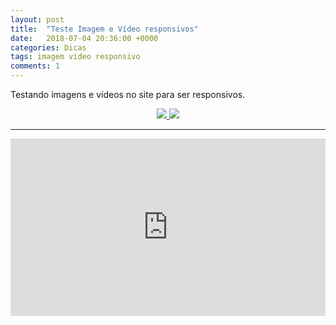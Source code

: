 ```yaml
---
layout: post
title:  "Teste Imagem e Vídeo responsivos"
date:   2018-07-04 20:36:00 +0000
categories: Dicas
tags: imagem video responsivo
comments: 1
---
```



Testando imagens e vídeos no site para ser responsivos.

<style>
img{
	max-width:100%;
	height:auto;
}
</style>

<p align="center">  
<a href="https://www.youtube.com/embed/dLx22jYFEfo" target="_blank">
<img src="https://timeline.canaltech.com.br/272326.700/google-remove-botao-ver-imagem-das-buscas-para-evitar-roubo-108334.jpg" />
</a>
<img src="https://static.noticiasaominuto.com.br/stockimages/1920/naom_59f4e0054f428.jpg" />
</p>


----

<style>.embed-container { position: relative; padding-bottom: 56.25%; width: 100%; } .embed-container iframe { position: absolute; width: 100%; height: 100%; border: none; }</style><div class='embed-container'><iframe src='https://www.youtube.com/embed/dLx22jYFEfo'></iframe></div>

